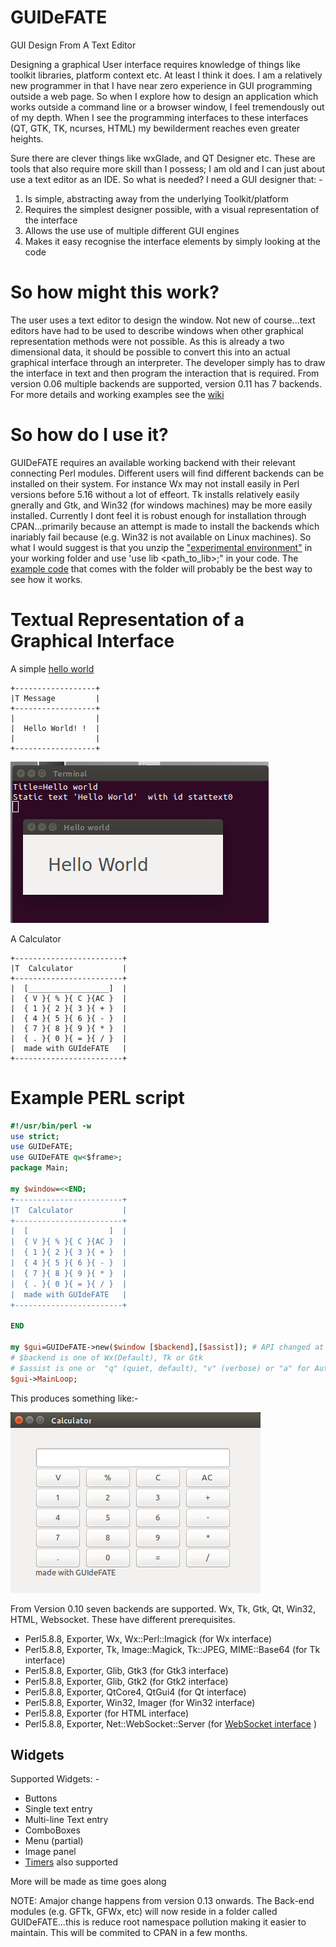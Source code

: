# GUIDeFATE
GUI Design From A Text Editor

Designing a graphical User interface requires knowledge of things like toolkit libraries, platform context etc.  At least I think it does.  I am a relatively new programmer in that I have near zero experience in GUI programming outside a web page.  So when I explore how to design an application which works outside a command line or a browser window, I feel tremendously out of my depth.  When I see the programming interfaces to these interfaces (QT, GTK, TK, ncurses, HTML) my bewilderment reaches even greater heights.

Sure there are clever things like wxGlade, and QT Designer etc.  These are tools that also require more skill than I possess; I am old and I can just about use a text editor as an IDE. So what is needed? I need a GUI designer that: -
1) Is simple, abstracting away from the underlying Toolkit/platform
2) Requires the simplest designer possible, with a visual representation of the interface
3) Allows the use use of multiple different GUI engines
4) Makes it easy recognise the interface elements by simply looking at the code

# So how might this work?

The user uses a text editor to design the window. Not new of course...text editors have had to be used to describe windows when other graphical representation methods were not possible.  As this is already a two dimensional data, it should be possible to convert this into an actual graphical interface through an interpreter.  The developer simply has to draw the interface in text and then program the interaction that is required.  From version 0.06 multiple backends are supported, version 0.11 has 7 backends.  For more details and working examples see the [wiki](https://github.com/saiftynet/GUIDeFATE/wiki)

# So how do I use it?

GUIDeFATE requires an available working backend with their relevant connecting Perl modules.  Different users will find different backends can be installed on their system.  For instance Wx may not install easily in Perl versions before 5.16 without a lot of effeort.  Tk installs relatively easily gnerally and Gtk, and Win32 (for windows machines) may be more easily installed.  Currently I dont feel it is robust enough for installation through CPAN...primarily because an attempt is made to install the backends which inariably fail because (e.g. Win32 is not available on Linux machines).  So what I would suggest is that you unzip the ["experimental environment"](https://github.com/saiftynet/GUIDeFATE/blob/master/TestEnvironment/GUIDeFATE-0.13%20Test%20Environment.zip) in your working folder and use 'use lib <path_to_lib>;" in your code.  The [example code](https://github.com/saiftynet/GUIDeFATE/wiki/Example-Programs) that comes with the folder will probably be the best way to see how it works.

# Textual Representation of a Graphical Interface

A simple [hello world](https://github.com/saiftynet/GUIDeFATE/wiki/Hello-World)
```
+------------------+
|T Message         |
+------------------+
|                  |
|  Hello World! !  |
|                  |
+------------------+
```
![hello world](https://github.com/saiftynet/dummyrepo/blob/main/GUIDeFATE/helloworld.png)

A Calculator
```
+------------------------+
|T  Calculator           |
+------------------------+
|  [__________________]  |
|  { V }{ % }{ C }{AC }  |
|  { 1 }{ 2 }{ 3 }{ + }  |
|  { 4 }{ 5 }{ 6 }{ - }  |
|  { 7 }{ 8 }{ 9 }{ * }  |
|  { . }{ 0 }{ = }{ / }  |
|  made with GUIdeFATE   |
+------------------------+
```

# Example PERL script

```perl
#!/usr/bin/perl -w
use strict;
use GUIDeFATE;
use GUIDeFATE qw<$frame>;
package Main;

my $window=<<END;
+------------------------+
|T  Calculator           |
+------------------------+
|  [                  ]  |
|  { V }{ % }{ C }{AC }  |
|  { 1 }{ 2 }{ 3 }{ + }  |
|  { 4 }{ 5 }{ 6 }{ - }  |
|  { 7 }{ 8 }{ 9 }{ * }  |
|  { . }{ 0 }{ = }{ / }  |
|  made with GUIdeFATE   |
+------------------------+

END

my $gui=GUIDeFATE->new($window [$backend],[$assist]); # API changed at version 0.06
# $backend is one of Wx(Default), Tk or Gtk
# $assist is one or  "q" (quiet, default), "v" (verbose) or "a" for Autogenerate
$gui->MainLoop;
```
This produces something like:-

![Calculator Screenshot](https://github.com/saiftynet/dummyrepo/blob/main/GUIDeFATE/calculator%20screenshot.png)

From Version 0.10 seven backends are supported. Wx, Tk, Gtk, Qt, Win32, HTML, Websocket.  These have different prerequisites.

* Perl5.8.8, Exporter, Wx, Wx::Perl::Imagick (for Wx interface)
* Perl5.8.8, Exporter, Tk, Image::Magick, Tk::JPEG, MIME::Base64 (for Tk interface)
* Perl5.8.8, Exporter, Glib, Gtk3 (for Gtk3 interface)
* Perl5.8.8, Exporter, Glib, Gtk2 (for Gtk2 interface)
* Perl5.8.8, Exporter, QtCore4, QtGui4 (for Qt interface)
* Perl5.8.8, Exporter, Win32, Imager (for Win32 interface)
* Perl5.8.8, Exporter (for HTML interface)
* Perl5.8.8, Exporter, Net::WebSocket::Server (for [WebSocket interface](https://github.com/saiftynet/GUIDeFATE/wiki/WebSocket-Applications) )

## Widgets

Supported Widgets: -

* Buttons
* Single text entry
* Multi-line Text entry
* ComboBoxes
* Menu (partial)
* Image panel
* [Timers](https://github.com/saiftynet/GUIDeFATE/wiki/Timers) also supported

More will be made as time goes along

NOTE:  Amajor change happens from version 0.13 onwards.  The Back-end modules (e.g. GFTk, GFWx, etc) will now reside in a folder called GUIDeFATE...this is reduce root namespace pollution making it easier to maintain.  This will be commited to CPAN in a few months.


